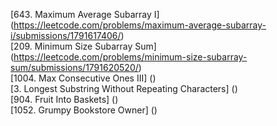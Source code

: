 [643. Maximum Average Subarray I] (https://leetcode.com/problems/maximum-average-subarray-i/submissions/1791617406/)  
[209. Minimum Size Subarray Sum] (https://leetcode.com/problems/minimum-size-subarray-sum/submissions/1791620520/)  
[1004. Max Consecutive Ones III] ()  
[3. Longest Substring Without Repeating Characters] ()  
[904. Fruit Into Baskets] ()  
[1052. Grumpy Bookstore Owner] ()  


